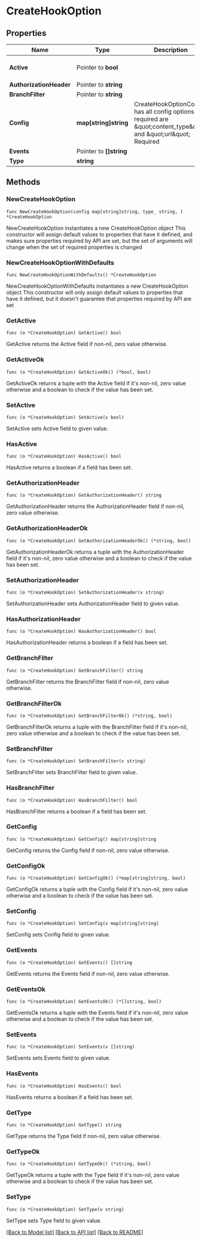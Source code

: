 # CreateHookOption

## Properties

Name | Type | Description | Notes
------------ | ------------- | ------------- | -------------
**Active** | Pointer to **bool** |  | [optional] [default to false]
**AuthorizationHeader** | Pointer to **string** |  | [optional] 
**BranchFilter** | Pointer to **string** |  | [optional] 
**Config** | **map[string]string** | CreateHookOptionConfig has all config options in it required are \&quot;content_type\&quot; and \&quot;url\&quot; Required | 
**Events** | Pointer to **[]string** |  | [optional] 
**Type** | **string** |  | 

## Methods

### NewCreateHookOption

`func NewCreateHookOption(config map[string]string, type_ string, ) *CreateHookOption`

NewCreateHookOption instantiates a new CreateHookOption object
This constructor will assign default values to properties that have it defined,
and makes sure properties required by API are set, but the set of arguments
will change when the set of required properties is changed

### NewCreateHookOptionWithDefaults

`func NewCreateHookOptionWithDefaults() *CreateHookOption`

NewCreateHookOptionWithDefaults instantiates a new CreateHookOption object
This constructor will only assign default values to properties that have it defined,
but it doesn't guarantee that properties required by API are set

### GetActive

`func (o *CreateHookOption) GetActive() bool`

GetActive returns the Active field if non-nil, zero value otherwise.

### GetActiveOk

`func (o *CreateHookOption) GetActiveOk() (*bool, bool)`

GetActiveOk returns a tuple with the Active field if it's non-nil, zero value otherwise
and a boolean to check if the value has been set.

### SetActive

`func (o *CreateHookOption) SetActive(v bool)`

SetActive sets Active field to given value.

### HasActive

`func (o *CreateHookOption) HasActive() bool`

HasActive returns a boolean if a field has been set.

### GetAuthorizationHeader

`func (o *CreateHookOption) GetAuthorizationHeader() string`

GetAuthorizationHeader returns the AuthorizationHeader field if non-nil, zero value otherwise.

### GetAuthorizationHeaderOk

`func (o *CreateHookOption) GetAuthorizationHeaderOk() (*string, bool)`

GetAuthorizationHeaderOk returns a tuple with the AuthorizationHeader field if it's non-nil, zero value otherwise
and a boolean to check if the value has been set.

### SetAuthorizationHeader

`func (o *CreateHookOption) SetAuthorizationHeader(v string)`

SetAuthorizationHeader sets AuthorizationHeader field to given value.

### HasAuthorizationHeader

`func (o *CreateHookOption) HasAuthorizationHeader() bool`

HasAuthorizationHeader returns a boolean if a field has been set.

### GetBranchFilter

`func (o *CreateHookOption) GetBranchFilter() string`

GetBranchFilter returns the BranchFilter field if non-nil, zero value otherwise.

### GetBranchFilterOk

`func (o *CreateHookOption) GetBranchFilterOk() (*string, bool)`

GetBranchFilterOk returns a tuple with the BranchFilter field if it's non-nil, zero value otherwise
and a boolean to check if the value has been set.

### SetBranchFilter

`func (o *CreateHookOption) SetBranchFilter(v string)`

SetBranchFilter sets BranchFilter field to given value.

### HasBranchFilter

`func (o *CreateHookOption) HasBranchFilter() bool`

HasBranchFilter returns a boolean if a field has been set.

### GetConfig

`func (o *CreateHookOption) GetConfig() map[string]string`

GetConfig returns the Config field if non-nil, zero value otherwise.

### GetConfigOk

`func (o *CreateHookOption) GetConfigOk() (*map[string]string, bool)`

GetConfigOk returns a tuple with the Config field if it's non-nil, zero value otherwise
and a boolean to check if the value has been set.

### SetConfig

`func (o *CreateHookOption) SetConfig(v map[string]string)`

SetConfig sets Config field to given value.


### GetEvents

`func (o *CreateHookOption) GetEvents() []string`

GetEvents returns the Events field if non-nil, zero value otherwise.

### GetEventsOk

`func (o *CreateHookOption) GetEventsOk() (*[]string, bool)`

GetEventsOk returns a tuple with the Events field if it's non-nil, zero value otherwise
and a boolean to check if the value has been set.

### SetEvents

`func (o *CreateHookOption) SetEvents(v []string)`

SetEvents sets Events field to given value.

### HasEvents

`func (o *CreateHookOption) HasEvents() bool`

HasEvents returns a boolean if a field has been set.

### GetType

`func (o *CreateHookOption) GetType() string`

GetType returns the Type field if non-nil, zero value otherwise.

### GetTypeOk

`func (o *CreateHookOption) GetTypeOk() (*string, bool)`

GetTypeOk returns a tuple with the Type field if it's non-nil, zero value otherwise
and a boolean to check if the value has been set.

### SetType

`func (o *CreateHookOption) SetType(v string)`

SetType sets Type field to given value.



[[Back to Model list]](../README.md#documentation-for-models) [[Back to API list]](../README.md#documentation-for-api-endpoints) [[Back to README]](../README.md)


